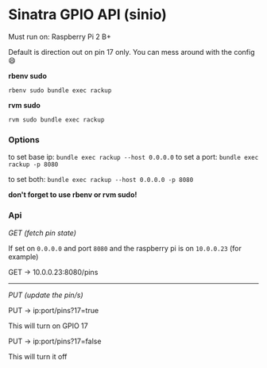 # Sinatra GPIO API (sinio)

Must run on: Raspberry Pi 2 B+

Default is direction out on pin 17 only. You can mess around with the config :smile:

**rbenv sudo**

`rbenv sudo bundle exec rackup`

**rvm sudo**

`rvm sudo bundle exec rackup`

### Options

to set base ip: `bundle exec rackup --host 0.0.0.0`
to set a port: `bundle exec rackup -p 8080`

to set both: `bundle exec rackup --host 0.0.0.0 -p 8080`

**don't forget to use rbenv or rvm sudo!**

### Api

*GET (fetch pin state)*

If set on `0.0.0.0` and port `8080` and the raspberry pi is on `10.0.0.23` (for example)

GET -> 10.0.0.23:8080/pins

***

*PUT (update the pin/s)*

PUT -> ip:port/pins?17=true

This will turn on GPIO 17

PUT -> ip:port/pins?17=false

This will turn it off
